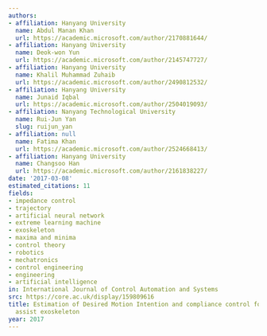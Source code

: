 ```yaml
---
authors:
- affiliation: Hanyang University
  name: Abdul Manan Khan
  url: https://academic.microsoft.com/author/2170881644/
- affiliation: Hanyang University
  name: Deok-won Yun
  url: https://academic.microsoft.com/author/2145747727/
- affiliation: Hanyang University
  name: Khalil Muhammad Zuhaib
  url: https://academic.microsoft.com/author/2490812532/
- affiliation: Hanyang University
  name: Junaid Iqbal
  url: https://academic.microsoft.com/author/2504019093/
- affiliation: Nanyang Technological University
  name: Rui-Jun Yan
  slug: ruijun_yan
- affiliation: null
  name: Fatima Khan
  url: https://academic.microsoft.com/author/2524668413/
- affiliation: Hanyang University
  name: Changsoo Han
  url: https://academic.microsoft.com/author/2161838227/
date: '2017-03-08'
estimated_citations: 11
fields:
- impedance control
- trajectory
- artificial neural network
- extreme learning machine
- exoskeleton
- maxima and minima
- control theory
- robotics
- mechatronics
- control engineering
- engineering
- artificial intelligence
in: International Journal of Control Automation and Systems
src: https://core.ac.uk/display/159809616
title: Estimation of Desired Motion Intention and compliance control for upper limb
  assist exoskeleton
year: 2017
---
```

